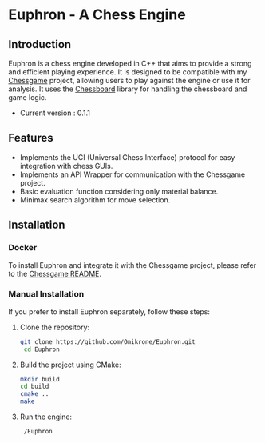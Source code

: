 # Euphron - A Chess Engine


## Introduction

Euphron is a chess engine developed in C++ that aims to provide a strong and efficient playing experience. It is designed to be compatible with my [Chessgame](https://github.com/Omikrone/Chessgame) project, allowing users to play against the engine or use it for analysis. It uses the [Chessboard](https://github.com/Omikrone/Chessboard) library for handling the chessboard and game logic.

- Current version : 0.1.1

## Features

- Implements the UCI (Universal Chess Interface) protocol for easy integration with chess GUIs.
- Implements an API Wrapper for communication with the Chessgame project.
- Basic evaluation function considering only material balance.
- Minimax search algorithm for move selection.


## Installation

### Docker

To install Euphron and integrate it with the Chessgame project, please refer to the [Chessgame README](https://github.com/Omikrone/Chessgame).

### Manual Installation

If you prefer to install Euphron separately, follow these steps:

1. Clone the repository:
   ```bash
   git clone https://github.com/Omikrone/Euphron.git
    cd Euphron
    ```

2. Build the project using CMake:
    ```bash
    mkdir build
    cd build
    cmake ..
    make
    ```

3. Run the engine:
    ```bash
    ./Euphron
    ```